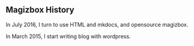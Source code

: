 ## Magizbox History

In July 2016, I turn to use HTML and mkdocs, and opensource magizbox.

In March 2015, I start writing blog with wordpress.
